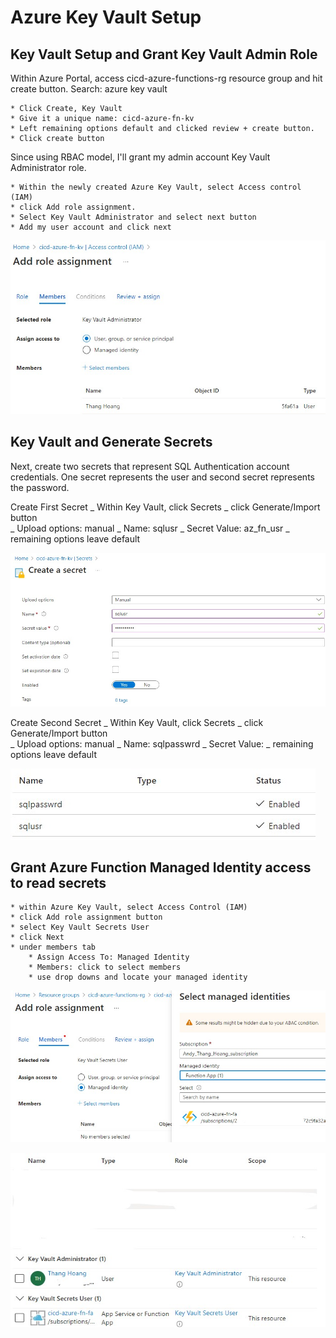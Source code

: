# Azure Key Vault Setup

## Key Vault Setup and Grant Key Vault Admin Role

Within Azure Portal, access cicd-azure-functions-rg resource group and hit create button. Search: azure key vault

    * Click Create, Key Vault
    * Give it a unique name: cicd-azure-fn-kv
    * Left remaining options default and clicked review + create button.
    * Click create button

Since using RBAC model, I'll grant my admin account Key Vault Administrator role.

    * Within the newly created Azure Key Vault, select Access control (IAM)
    * click Add role assignment.
    * Select Key Vault Administrator and select next button
    * Add my user account and click next

![kvimg1](../assets/kv1.jpg)


## Key Vault and Generate Secrets

Next, create two secrets that represent SQL Authentication account credentials. One secret represents the user and second secret represents the password.

Create First Secret
_ Within Key Vault, click Secrets
_ click Generate/Import button  
_ Upload options: manual
_ Name: sqlusr
_ Secret Value: az_fn_usr 
_ remaining options leave default

![kvimg2](../assets/kv2.jpg)



Create Second Secret
_ Within Key Vault, click Secrets
_ click Generate/Import button  
_ Upload options: manual
_ Name: sqlpasswrd
_ Secret Value: <your password here>
_ remaining options leave default


![kvimg3](../assets/kv3.jpg)


## Grant Azure Function Managed Identity access to read secrets

    * within Azure Key Vault, select Access Control (IAM)
    * click Add role assignment button
    * select Key Vault Secrets User
    * click Next
    * under members tab
        * Assign Access To: Managed Identity
        * Members: click to select members
        * use drop downs and locate your managed identity

![kvimg4](../assets/kv4.jpg)

![kvimg5](../assets/kv5.jpg)